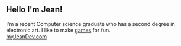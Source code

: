 ## Hello I'm Jean!
I'm a recent Computer science graduate who has a second degree in electronic art. I like to make <a href="https://myjeandev.itch.io/">games</a> for fun.
<br />
<a href="https://myjeandev.com/">myJeanDev.com</a>
  
